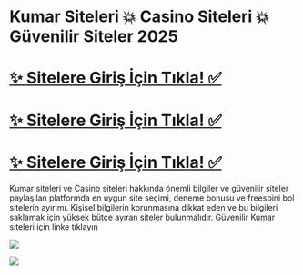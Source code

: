 # Kumar Siteleri 💥 Casino Siteleri 💥 Güvenilir Siteler 2025

# <a href="https://yenilink.org/girislinki">✨ Sitelere Giriş İçin Tıkla! ✅</a>  
# <a href="https://yenilink.org/girislinki">✨ Sitelere Giriş İçin Tıkla! ✅</a>  
# <a href="https://yenilink.org/girislinki">✨ Sitelere Giriş İçin Tıkla! ✅</a>  
Kumar siteleri ve Casino siteleri hakkında önemli bilgiler ve güvenilir siteler paylaşılan platformda en uygun site seçimi, deneme bonusu ve freespini bol sitelerin ayırımı. Kişisel bilgilerin korunmasına dikkat eden ve bu bilgileri saklamak için yüksek bütçe ayıran siteler bulunmalıdır. Güvenilir Kumar siteleri için linke tıklayın

<a href="https://yenilink.org/girislinki"><img src="https://s13.gifyu.com/images/b2l9N.gif"></a> 

<a href="https://yenilink.org/girislinki"><img src="https://s13.gifyu.com/images/b2l9E.gif"></a> 

